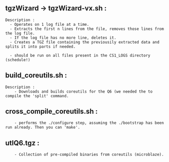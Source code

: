 ## tgzWizard -> tgzWizard-vx.sh :

    Description :
      - Operates on 1 log file at a time.
      - Extracts the first n lines from the file, removes those lines from the log file.
      - If the log file has no more line, deletes it.
      - Creates a TGZ file containing the previousily extracted data and splits it into parts if needed.
      
      - should be run on all files present in the CS1_LOGS directory (schedule!)


## build_coreutils.sh :
    
    Description :
        - Downloads and builds coreutils for the Q6 (we needed the to compile the 'split' command.

## cross_compile_coreutils.sh :
        - performs the ./configure step, assuming the ./bootstrap has been run already. Then you can 'make'.

## utlQ6.tgz :
        - Collection of pre-compiled binaries from coreutils (microblaze).
